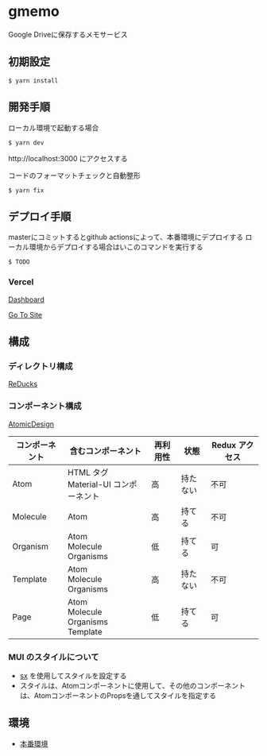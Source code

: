# gmemo
Google Driveに保存するメモサービス

## 初期設定
```shell
$ yarn install
```

## 開発手順
ローカル環境で起動する場合
```shell
$ yarn dev
```
http://localhost:3000 にアクセスする

コードのフォーマットチェックと自動整形
```shell
$ yarn fix
```

## デプロイ手順
masterにコミットするとgithub actionsによって、本番環境にデプロイする
ローカル環境からデプロイする場合はいこのコマンドを実行する
```shell
$ TODO
```

### Vercel
[Dashboard](https://vercel.com/pkshimizu/gmemo)

[Go To Site](https://gmemo.vercel.app/)

## 構成
### ディレクトリ構成

[ReDucks](https://www.freecodecamp.org/news/scaling-your-redux-app-with-ducks-6115955638be/)

### コンポーネント構成

[AtomicDesign](https://design.dena.com/design/atomic-design-%E3%82%92%E5%88%86%E3%81%8B%E3%81%A3%E3%81%9F%E3%81%A4%E3%82%82%E3%82%8A%E3%81%AB%E3%81%AA%E3%82%8B)

| コンポーネント | 含むコンポーネント                           | 再利用性 | 状態     | Redux アクセス |
| -------------- | -------------------------------------------- | -------- | -------- | -------------- |
| Atom           | HTML タグ<br/>Material-UI コンポーネント     | 高       | 持たない | 不可           |
| Molecule       | Atom                                         | 高       | 持てる   | 不可           |
| Organism       | Atom<br/>Molecule<br/>Organisms              | 低       | 持てる   | 可             |
| Template       | Atom<br/>Molecule<br/>Organisms              | 高       | 持たない | 不可           |
| Page           | Atom<br/>Molecule<br/>Organisms<br/>Template | 低       | 持てる   | 可             |

### MUI のスタイルについて
- [sx](https://mui.com/system/the-sx-prop/#main-content) を使用してスタイルを設定する
- スタイルは、Atomコンポーネントに使用して、その他のコンポーネントは、AtomコンポーネントのPropsを通してスタイルを指定する

## 環境
- [本番環境](https://dmemo.net/)
